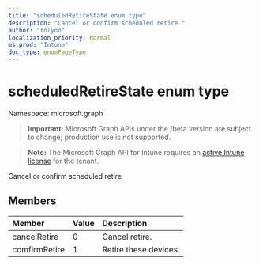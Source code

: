 ```yaml
---
title: "scheduledRetireState enum type"
description: "Cancel or confirm scheduled retire "
author: "rolyon"
localization_priority: Normal
ms.prod: "Intune"
doc_type: enumPageType
---
```


# scheduledRetireState enum type

Namespace: microsoft.graph

> **Important:** Microsoft Graph APIs under the /beta version are subject to change; production use is not supported.

> **Note:** The Microsoft Graph API for Intune requires an [active Intune license](https://go.microsoft.com/fwlink/?linkid=839381) for the tenant.

Cancel or confirm scheduled retire 

## Members
|Member|Value|Description|
|:---|:---|:---|
|cancelRetire|0|Cancel retire.|
|comfirmRetire|1|Retire these devices.|



